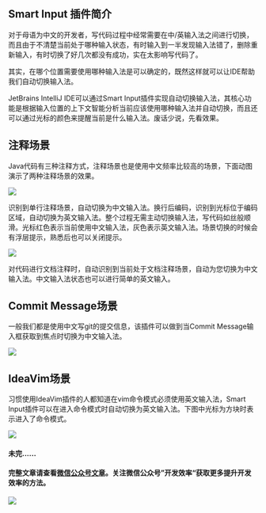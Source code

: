 ## Smart Input 插件简介
对于母语为中文的开发者，写代码过程中经常需要在中/英输入法之间进行切换，而且由于不清楚当前处于哪种输入状态，有时输入到一半发现输入法错了，删除重新输入，有时切换了好几次都没有成功，实在太影响写代码了。

其实，在哪个位置需要使用哪种输入法是可以确定的，既然这样就可以让IDE帮助我们自动切换输入法。

JetBrains IntelliJ IDE可以通过Smart Input插件实现自动切换输入法，其核心功能是根据输入位置的上下文智能分析当前应该使用哪种输入法并自动切换，而且还可以通过光标的颜色来提醒当前是什么输入法。废话少说，先看效果。

## 注释场景
Java代码有三种注释方式，注释场景也是使用中文频率比较高的场景，下面动图演示了两种注释场景的效果。

![](https://mmbiz.qpic.cn/mmbiz_gif/CqgkJibaugibriceputbKwPlMl40icjWa4N9iaBLJIZLiahOSfCwmQv5LDbibqvJt7yEKtTptkhnialm6P2p6N3Y6VMmibg/640?wx_fmt=gif&wxfrom=5&wx_lazy=1)

识别到单行注释场景，自动切换为中文输入法。换行后编码，识别到光标位于编码区域，自动切换为英文输入法。整个过程无需主动切换输入法，写代码如丝般顺滑。光标红色表示当前使用中文输入法，灰色表示英文输入法。场景切换的时候会有浮层提示，熟悉后也可以关闭提示。

![](https://mmbiz.qpic.cn/mmbiz_gif/CqgkJibaugibriceputbKwPlMl40icjWa4N9ZPxMOqfCRQG685ib54q5MopQ8EtepAQ58rJHyda5MlVIBhpyXlDRuIA/640?wx_fmt=gif&wxfrom=5&wx_lazy=1)

对代码进行文档注释时，自动识别到当前处于文档注释场景，自动为您切换为中文输入法。中文输入法状态也可以进行简单的英文输入。

## Commit Message场景
一般我们都是使用中文写git的提交信息，该插件可以做到当Commit Message输入框获取到焦点时切换为中文输入法。

![](https://mmbiz.qpic.cn/mmbiz_gif/CqgkJibaugibriceputbKwPlMl40icjWa4N9u9nFB5yrrNc08oEDuHLtmZQ8WyuYJUqnicuz9E5s5dTnib9uj0x4Folw/640?wx_fmt=gif&wxfrom=5&wx_lazy=1)

## IdeaVim场景
习惯使用IdeaVim插件的人都知道在vim命令模式必须使用英文输入法，Smart Input插件可以在进入命令模式时自动切换为英文输入法。下图中光标为方块时表示进入了命令模式。

![](https://mmbiz.qpic.cn/mmbiz_gif/CqgkJibaugibriceputbKwPlMl40icjWa4N9hbLr38pVqvQicU9T0QnA8XRicffQr1fGsibFIrwicm5RvW5NOldd0VzASQ/640?wx_fmt=gif&wxfrom=5&wx_lazy=1)


#### 未完......

#### 完整文章请查看[微信公众号文章](https://mp.weixin.qq.com/s?__biz=MzIzMzcyNzA3Mw==&mid=2247483757&idx=1&sn=85260c90639afedc082ade647ca8a55b&chksm=e8807463dff7fd757e775066f4f07075d7c682b1d813f666bd3c195f471defdc659bb8466c29&scene=178&cur_album_id=2810769188716937217#rd)。关注微信公众号”开发效率“获取更多提升开发效率的方法。

![](https://smart-input-source-1315501506.cos.ap-shanghai.myqcloud.com/public/qrcode_for_weixingongzhong.jpg)

